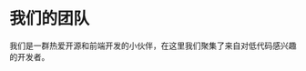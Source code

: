 <script setup>
import { VPTeamMembers } from 'vitepress/theme'

const members = [
  {
    avatar: 'https://www.github.com/jackysoft.png',
    name: '河畔一角',
    title: 'Creator',
    links: [
      { icon: 'github', link: 'https://github.com/JackySoft' },
    ]
  },
  {
    avatar: 'https://www.github.com/waiterxiaoyy.png',
    name: 'Mars啄木鸟',
    title: 'Developer',
    links: [
      { icon: 'github', link: 'https://github.com/waiterxiaoyy' },
    ]
  }
]
</script>

# 我们的团队

我们是一群热爱开源和前端开发的小伙伴，在这里我们聚集了来自对低代码感兴趣的开发者。

<VPTeamMembers size="small" :members="members" />
